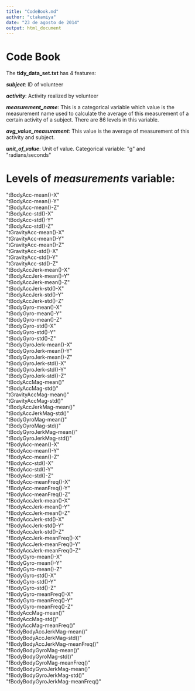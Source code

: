 ```yaml
---
title: "CodeBook.md"
author: "ctakamiya"
date: "23 de agosto de 2014"
output: html_document
---
```

# Code Book
The **tidy_data_set.txt** has 4 features:

**_subject_**:  ID of volunteer        

**_activity_**: Activity realized by volunteer

**_measurement\_name_**: This is a categorical variable which value is the 
measurement name used to calculate the average of this measurement of a certain 
activity of a subject. There are 86 levels in this variable.

**_avg\_value\_measurement_**: This value is the average of measurement of this 
activity and subject.

**_unit\_of\_value_**: Unit of value.  Categorical variable: "g" and "radians/seconds"

# Levels of **_measurements_** variable:

"tBodyAcc-mean()-X"                    
"tBodyAcc-mean()-Y"                   
"tBodyAcc-mean()-Z"                    
"tBodyAcc-std()-X"                    
"tBodyAcc-std()-Y"                     
"tBodyAcc-std()-Z"                    
"tGravityAcc-mean()-X"                 
"tGravityAcc-mean()-Y"                
"tGravityAcc-mean()-Z"                 
"tGravityAcc-std()-X"                 
"tGravityAcc-std()-Y"                 
"tGravityAcc-std()-Z"                 
"tBodyAccJerk-mean()-X"               
"tBodyAccJerk-mean()-Y"               
"tBodyAccJerk-mean()-Z"               
"tBodyAccJerk-std()-X"                
"tBodyAccJerk-std()-Y"                 
"tBodyAccJerk-std()-Z"                
"tBodyGyro-mean()-X"                   
"tBodyGyro-mean()-Y"                  
"tBodyGyro-mean()-Z"                   
"tBodyGyro-std()-X"                   
"tBodyGyro-std()-Y"                    
"tBodyGyro-std()-Z"                   
"tBodyGyroJerk-mean()-X"               
"tBodyGyroJerk-mean()-Y"              
"tBodyGyroJerk-mean()-Z"               
"tBodyGyroJerk-std()-X"               
"tBodyGyroJerk-std()-Y"               
"tBodyGyroJerk-std()-Z"               
"tBodyAccMag-mean()"                   
"tBodyAccMag-std()"                   
"tGravityAccMag-mean()"                
"tGravityAccMag-std()"                
"tBodyAccJerkMag-mean()"               
"tBodyAccJerkMag-std()"               
"tBodyGyroMag-mean()"                  
"tBodyGyroMag-std()"                  
"tBodyGyroJerkMag-mean()"             
"tBodyGyroJerkMag-std()"              
"fBodyAcc-mean()-X"                    
"fBodyAcc-mean()-Y"                   
"fBodyAcc-mean()-Z"                   
"fBodyAcc-std()-X"                    
"fBodyAcc-std()-Y"                     
"fBodyAcc-std()-Z"                    
"fBodyAcc-meanFreq()-X"                
"fBodyAcc-meanFreq()-Y"               
"fBodyAcc-meanFreq()-Z"                
"fBodyAccJerk-mean()-X"               
"fBodyAccJerk-mean()-Y"                
"fBodyAccJerk-mean()-Z"               
"fBodyAccJerk-std()-X"                
"fBodyAccJerk-std()-Y"                
"fBodyAccJerk-std()-Z"                 
"fBodyAccJerk-meanFreq()-X"           
"fBodyAccJerk-meanFreq()-Y"            
"fBodyAccJerk-meanFreq()-Z"           
"fBodyGyro-mean()-X"                   
"fBodyGyro-mean()-Y"                  
"fBodyGyro-mean()-Z"                   
"fBodyGyro-std()-X"                   
"fBodyGyro-std()-Y"                   
"fBodyGyro-std()-Z"                   
"fBodyGyro-meanFreq()-X"              
"fBodyGyro-meanFreq()-Y"              
"fBodyGyro-meanFreq()-Z"              
"fBodyAccMag-mean()"                  
"fBodyAccMag-std()"                    
"fBodyAccMag-meanFreq()"              
"fBodyBodyAccJerkMag-mean()"           
"fBodyBodyAccJerkMag-std()"           
"fBodyBodyAccJerkMag-meanFreq()"       
"fBodyBodyGyroMag-mean()"             
"fBodyBodyGyroMag-std()"               
"fBodyBodyGyroMag-meanFreq()"         
"fBodyBodyGyroJerkMag-mean()"         
"fBodyBodyGyroJerkMag-std()"          
"fBodyBodyGyroJerkMag-meanFreq()"      

 